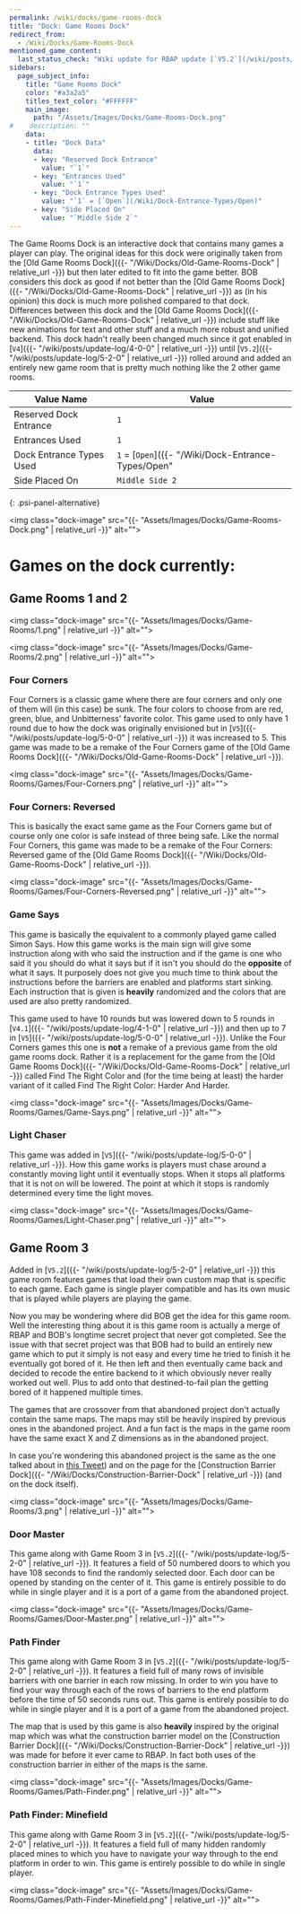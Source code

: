 ```yaml
---
permalink: /wiki/docks/game-rooms-dock
title: "Dock: Game Rooms Dock"
redirect_from:
  - /Wiki/Docks/Game-Rooms-Dock
mentioned_game_content:
  last_status_check: "Wiki update for RBAP update [`V5.2`](/wiki/posts/update-log/5-2-0)"
sidebars:
  page_subject_info:
    title: "Game Rooms Dock"
    color: "#a3a2a5"
    titles_text_color: "#FFFFFF"
    main_image:
      path: "/Assets/Images/Docks/Game-Rooms-Dock.png"
#    description: ""
    data:
    - title: "Dock Data"
      data:
      - key: "Reserved Dock Entrance"
        value: "`1`"
      - key: "Entrances Used"
        value: "`1`"
      - key: "Dock Entrance Types Used"
        value: "`1` = [`Open`](/Wiki/Dock-Entrance-Types/Open)"
      - key: "Side Placed On"
        value: "`Middle Side 2`"
---
```


The Game Rooms Dock is an interactive dock that contains many games a player can play. The original ideas for this dock were originally taken from the [Old Game Rooms Dock]({{- "/Wiki/Docks/Old-Game-Rooms-Dock" | relative_url -}}) but then later edited to fit into the game better. BOB considers this dock as good if not better than the [Old Game Rooms Dock]({{- "/Wiki/Docks/Old-Game-Rooms-Dock" | relative_url -}}) as (in his opinion) this dock is much more polished compared to that dock. Differences between this dock and the [Old Game Rooms Dock]({{- "/Wiki/Docks/Old-Game-Rooms-Dock" | relative_url -}}) include stuff like new animations for text and other stuff and a much more robust and unified backend. This dock hadn't really been changed much since it got enabled in [`V4`]({{- "/wiki/posts/update-log/4-0-0" | relative_url -}}) until [`V5.2`]({{- "/wiki/posts/update-log/5-2-0" | relative_url -}}) rolled around and added an entirely new game room that is pretty much nothing like the 2 other game rooms.

| Value Name               | Value |
|-|-|
| Reserved Dock Entrance   | `1` |
| Entrances Used           | `1` |
| Dock Entrance Types Used | `1` = [`Open`]({{- "/Wiki/Dock-Entrance-Types/Open" | relative_url -}}) |
| Side Placed On           | `Middle Side 2` |
{: .psi-panel-alternative}

<img class="dock-image" src="{{- "Assets/Images/Docks/Game-Rooms-Dock.png" | relative_url -}}" alt="">

# Games on the dock currently:

## Game Rooms 1 and 2

<img class="dock-image" src="{{- "Assets/Images/Docks/Game-Rooms/1.png" | relative_url -}}" alt="">

<img class="dock-image" src="{{- "Assets/Images/Docks/Game-Rooms/2.png" | relative_url -}}" alt="">

### Four Corners

Four Corners is a classic game where there are four corners and only one of them will (in this case) be sunk. The four colors to choose from are red, green, blue, and Unbitterness' favorite color. This game used to only have 1 round due to how the dock was originally envisioned but in [`V5`]({{- "/wiki/posts/update-log/5-0-0" | relative_url -}}) it was increased to 5. This game was made to be a remake of the Four Corners game of the [Old Game Rooms Dock]({{- "/Wiki/Docks/Old-Game-Rooms-Dock" | relative_url -}}).

<img class="dock-image" src="{{- "Assets/Images/Docks/Game-Rooms/Games/Four-Corners.png" | relative_url -}}" alt="">

### Four Corners: Reversed

This is basically the exact same game as the Four Corners game but of course only one color is safe instead of three being safe. Like the normal Four Corners, this game was made to be a remake of the Four Corners: Reversed game of the [Old Game Rooms Dock]({{- "/Wiki/Docks/Old-Game-Rooms-Dock" | relative_url -}}).

<img class="dock-image" src="{{- "Assets/Images/Docks/Game-Rooms/Games/Four-Corners-Reversed.png" | relative_url -}}" alt="">

### Game Says

This game is basically the equivalent to a commonly played game called Simon Says. How this game works is the main sign will give some instruction along with who said the instruction and if the game is one who said it you should do what it says but if it isn't you should do the **opposite** of what it says. It purposely does not give you much time to think about the instructions before the barriers are enabled and platforms start sinking. Each instruction that is given is **heavily** randomized and the colors that are used are also pretty randomized.

This game used to have 10 rounds but was lowered down to 5 rounds in [`V4.1`]({{- "/wiki/posts/update-log/4-1-0" | relative_url -}}) and then up to 7 in [`V5`]({{- "/wiki/posts/update-log/5-0-0" | relative_url -}}). Unlike the Four Corners games this one is **not** a remake of a previous game from the old game rooms dock. Rather it is a replacement for the game from the [Old Game Rooms Dock]({{- "/Wiki/Docks/Old-Game-Rooms-Dock" | relative_url -}}) called Find The Right Color and (for the time being at least) the harder variant of it called Find The Right Color: Harder And Harder.

<img class="dock-image" src="{{- "Assets/Images/Docks/Game-Rooms/Games/Game-Says.png" | relative_url -}}" alt="">

### Light Chaser

This game was added in [`V5`]({{- "/wiki/posts/update-log/5-0-0" | relative_url -}}). How this game works is players must chase around a constantly moving light until it eventually stops. When it stops all platforms that it is not on will be lowered. The point at which it stops is randomly determined every time the light moves.

<img class="dock-image" src="{{- "Assets/Images/Docks/Game-Rooms/Games/Light-Chaser.png" | relative_url -}}" alt="">

## Game Room 3

Added in [`V5.2`]({{- "/wiki/posts/update-log/5-2-0" | relative_url -}}) this game room features games that load their own custom map that is specific to each game. Each game is single player compatible and has its own music that is played while players are playing the game.

Now you may be wondering where did BOB get the idea for this game room. Well the interesting thing about it is this game room is actually a merge of RBAP and BOB's longtime secret project that never got completed. See the issue with that secret project was that BOB had to build an entirely new game which to put it simply is not easy and every time he tried to finish it he eventually got bored of it. He then left and then eventually came back and decided to recode the entire backend to it which obviously never really worked out well. Plus to add onto that destined-to-fail plan the getting bored of it happened multiple times.

The games that are crossover from that abandoned project don't actually contain the same maps. The maps may still be heavily inspired by previous ones in the abandoned project. And a fun fact is the maps in the game room have the same exact X and Z dimensions as in the abandoned project.

In case you're wondering this abandoned project is the same as the one talked about in [this Tweet](https://twitter.com/ThisBeBOB_/status/1369425968931176448)) and on the page for the [Construction Barrier Dock]({{- "/Wiki/Docks/Construction-Barrier-Dock" | relative_url -}}) (and on the dock itself).

<img class="dock-image" src="{{- "Assets/Images/Docks/Game-Rooms/3.png" | relative_url -}}" alt="">

### Door Master

This game along with Game Room 3 in [`V5.2`]({{- "/wiki/posts/update-log/5-2-0" | relative_url -}}). It features a field of 50 numbered doors to which you have 108 seconds to find the randomly selected door. Each door can be opened by standing on the center of it. This game is entirely possible to do while in single player and it is a port of a game from the abandoned project.

<img class="dock-image" src="{{- "Assets/Images/Docks/Game-Rooms/Games/Door-Master.png" | relative_url -}}" alt="">

### Path Finder

This game along with Game Room 3 in [`V5.2`]({{- "/wiki/posts/update-log/5-2-0" | relative_url -}}). It features a field full of many rows of invisible barriers with one barrier in each row missing. In order to win you have to find your way through each of the rows of barriers to the end platform before the time of 50 seconds runs out. This game is entirely possible to do while in single player and it is a port of a game from the abandoned project.

The map that is used by this game is also **heavily** inspired by the original map which was what the construction barrier model on the [Construction Barrier Dock]({{- "/Wiki/Docks/Construction-Barrier-Dock" | relative_url -}}) was made for before it ever came to RBAP. In fact both uses of the construction barrier in either of the maps is the same.

<img class="dock-image" src="{{- "Assets/Images/Docks/Game-Rooms/Games/Path-Finder.png" | relative_url -}}" alt="">

### Path Finder: Minefield

This game along with Game Room 3 in [`V5.2`]({{- "/wiki/posts/update-log/5-2-0" | relative_url -}}). It features a field full of many hidden randomly placed mines to which you have to navigate your way through to the end platform in order to win. This game is entirely possible to do while in single player.

<img class="dock-image" src="{{- "Assets/Images/Docks/Game-Rooms/Games/Path-Finder-Minefield.png" | relative_url -}}" alt="">